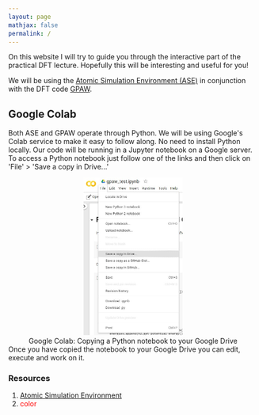 ```yaml
---
layout: page
mathjax: false 
permalink: /
---
```


On this website I will try to guide you through the interactive part of the practical DFT lecture. Hopefully this will be interesting and useful for you!

We will be using the [Atomic Simulation Environment (ASE)](https://wiki.fysik.dtu.dk/ase/) in conjunction with the DFT code [GPAW](https://wiki.fysik.dtu.dk/gpaw/index.html).

## Google Colab ##
Both ASE and GPAW operate through Python. We will be using Google's Colab service to make it easy to follow along. No need to install Python 
locally. Our code will be running in a Jupyter notebook on a Google server.
To access a Python notebook just follow one of the links and then click on 'File' > 'Save a copy in Drive...'
<center><img src="Images/colab.jpeg" alt="window" style="width: 200px;"/><br>
Google Colab: Copying a Python notebook to your Google Drive
</center>
Once you have copied the notebook to your Google Drive you can edit, execute and work on it.


### Resources ###

1. [Atomic Simulation Environment](https://wiki.fysik.dtu.dk/ase/)
2. <font color="red">color</font>